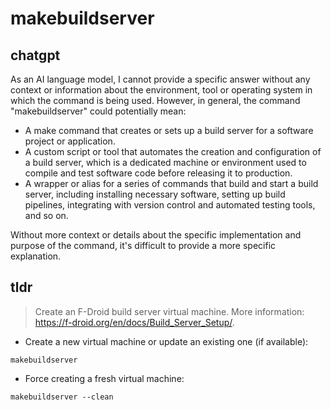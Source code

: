 # makebuildserver 
## chatgpt 
As an AI language model, I cannot provide a specific answer without any context or information about the environment, tool or operating system in which the command is being used. However, in general, the command "makebuildserver" could potentially mean:

- A make command that creates or sets up a build server for a software project or application.
- A custom script or tool that automates the creation and configuration of a build server, which is a dedicated machine or environment used to compile and test software code before releasing it to production.
- A wrapper or alias for a series of commands that build and start a build server, including installing necessary software, setting up build pipelines, integrating with version control and automated testing tools, and so on.

Without more context or details about the specific implementation and purpose of the command, it's difficult to provide a more specific explanation. 

## tldr 
 
> Create an F-Droid build server virtual machine.
> More information: <https://f-droid.org/en/docs/Build_Server_Setup/>.

- Create a new virtual machine or update an existing one (if available):

`makebuildserver`

- Force creating a fresh virtual machine:

`makebuildserver --clean`
